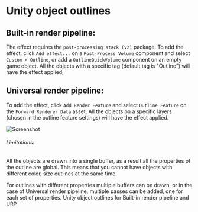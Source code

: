 # Unity object outlines

## Built-in render pipeline:
The effect requires the `post-processing stack (v2)` package. To add the effect, click `Add effect...`
on a `Post-Process Volume` component and select `Custom > Outline`, or add a `OutlineQuickVolume`
component on an empty game object. All the objects with a specific tag (default tag is "Outline")
will have the effect applied;

## Universal render pipeline:
To add the effect, click `Add Render Feature` and select `Outline Feature` on the `Forward Renderer Data`
asset. All the objects on a specific layers (chosen in the 
outline feature settings) will have the effect applied.

![Screenshot](https://user-images.githubusercontent.com/71973715/94941544-af48cf00-04dd-11eb-9e38-611864473ee2.png)
	
###### Limitations:
All the objects are drawn into a single buffer, as a result all the properties
of the outline are global. This means that you cannot have objects with different
color, size outlines at the same time.

For outlines with different properties multiple buffers can be drawn, or in the
case of Universal render pipeline, multiple passes can be added, one for each set
of properties.
Unity object outlines for Built-in render pipeline and URP
